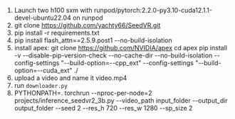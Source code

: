 1. Launch two h100 sxm with runpod/pytorch:2.2.0-py3.10-cuda12.1.1-devel-ubuntu22.04 on runpod
2. git clone https://github.com/yachty66/SeedVR.git
3. pip install -r requirements.txt
4. pip install flash_attn==2.5.9.post1 --no-build-isolation
5. install apex:
git clone https://github.com/NVIDIA/apex
cd apex
pip install -v --disable-pip-version-check --no-cache-dir --no-build-isolation --config-settings "--build-option=--cpp_ext" --config-settings "--build-option=--cuda_ext" ./
6. upload a video and name it video.mp4
7. run `downloader.py` 
8. PYTHONPATH=. torchrun --nproc-per-node=2 projects/inference_seedvr2_3b.py --video_path input_folder --output_dir output_folder --seed 2 --res_h 720 --res_w 1280 --sp_size 2